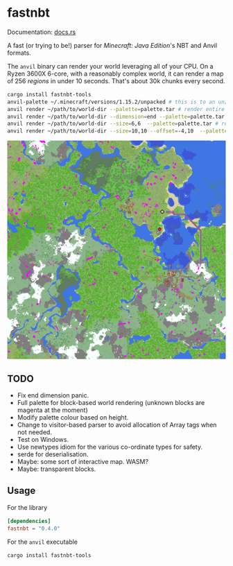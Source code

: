 # fastnbt

Documentation: [docs.rs](https://docs.rs/crate/fastnbt)

A fast (or trying to be!) parser for *Minecraft: Java Edition*'s NBT and Anvil formats.

The `anvil` binary can render your world leveraging all of your CPU. On a Ryzen 3600X 6-core, with a reasonably complex world, it can render a map of 256 *regions* in under 10 seconds. That's about 30k chunks every second.

```bash
cargo install fastnbt-tools
anvil-palette ~/.minecraft/versions/1.15.2/unpacked # this is to an unzipped minecraft version JAR
anvil render ~/path/to/world-dir --palette=palette.tar # render entire overworld
anvil render ~/path/to/world-dir --dimension=end --palette=palette.tar # render entire end
anvil render ~/path/to/world-dir --size=6,6  --palette=palette.tar # render 6 by 6 regions around 0,0.
anvil render ~/path/to/world-dir --size=10,10 --offset=-4,10  --palette=palette.tar # render 10 by 10 offset by x: -4, z: 10.
```

![alt rendered map](map.png)

## TODO

* Fix end dimension panic.
* Full palette for block-based world rendering (unknown blocks are magenta at the moment)
* Modify palette colour based on height.
* Change to visitor-based parser to avoid allocation of Array tags when not needed.
* Test on Windows.
* Use newtypes idiom for the various co-ordinate types for safety.
* serde for deserialisation.
* Maybe: some sort of interactive map. WASM?
* Maybe: transparent blocks.

## Usage

For the library

```toml
[dependencies]
fastnbt = "0.4.0"
```

For the `anvil` executable

```bash
cargo install fastnbt-tools
```
